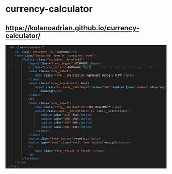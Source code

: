 # currency-calculator
##  https://kolanoadrian.github.io/currency-calculator/
![Screenshot](code.4readme.jpg)
